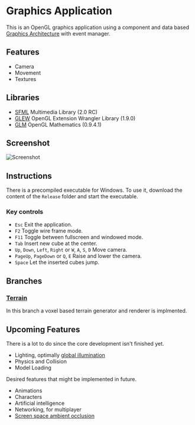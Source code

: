 Graphics Application
====================

This is an OpenGL graphics application using a component and data based [Graphics Architecture](https://github.com/ComputerGame/GraphicsArchitecture) with event manager.

Features
--------

- Camera
- Movement
- Textures

Libraries
---------

- [SFML](http://www.sfml-dev.org/) Multimedia Library (2.0 RC)
- [GLEW](http://glew.sourceforge.net/) OpenGL Extension Wrangler Library (1.9.0)
- [GLM](http://glm.g-truc.net/) OpenGL Mathematics (0.9.4.1)

Screenshot
----------

![Screenshot](https://raw.github.com/ComputerGame/GraphicsApplication/master/screenshot.png)

Instructions
------------

There is a precompiled executable for Windows. To use it, download the content of the `Release` folder and start the executable.

### Key controls

- `Esc` Exit the application.
- `F2` Toggle wire frame mode.
- `F11` Toggle between fullscreen and windowed mode.
- `Tab` Insert new cube at the center.
- `Up`, `Down`, `Left`, `Right` or `W`, `A`, `S`, `D` Move camera.
- `PageUp`, `PageDown` or `Q`, `E` Raise and lower the camera.
- `Space` Let the inserted cubes jump.

Branches
--------

### [Terrain](https://github.com/ComputerGame/GraphicsApplication/tree/terrain)

In this branch a voxel based terrain generator and renderer is implmented.

Upcoming Features
-----------------

There is a lot to do since the core development isn't finished yet.

- Lighting, optimally [global illumination](http://en.wikipedia.org/wiki/Global_illumination)
- Physics and Collision
- Model Loading

Desired features that might be implemented in future.

- Animations
- Characters
- Artificial intelligence
- Networking, for multiplayer
- [Screen space ambient occlusion](http://en.wikipedia.org/wiki/Screen_space_ambient_occlusion)